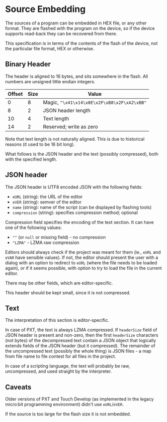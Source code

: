 # Source Embedding

The sources of a program can be embedded in HEX file, or any other format.  They are
flashed with the program on the device, so if the device supports read-back they
can be recovered from there.

This specification is in terms of the contents of the flash of the device,
not the particular file format, HEX or otherwise.

## Binary Header

The header is aligned to 16 bytes, and sits somewhere in the flash.
All numbers are unsigned little endian integers.

| Offset | Size | Value                                        |
|--------|------|----------------------------------------------|
| 0      | 8    | Magic, `"\x41\x14\x0E\x2F\xB8\x2F\xA2\xBB"`  | 
| 8      | 2    | JSON header length                           |
| 10     | 4    | Text length                                  |
| 14     | 2    | Reserved; write as zero                      |

Note that text length is not naturally aligned. This is due to
historical reasons (it used to be 16 bit long).

What follows is the JSON header and the text (possibly compressed), both
with the specified length.

## JSON header

The JSON header is UTF8 encoded JSON with the following fields:

* `eURL` (string): the URL of the editor
* `eVER` (string): semver of the editor
* `name` (string): name of the script (can be displayed by flashing tools)
* `compression` (string): specifies compression method; optional

Compression field specifies the encoding of the text section.
It can have one of the following values:

* `""` (or `null` or missing field) - no compression
* `"LZMA"` - LZMA raw compression

Editors should always check if the project was meant for them (ie., `eURL` and
`eVAR` have sensible values). If not, the editor should present the user with a
dialog with an option to redirect to `eURL` (where the file needs to be loaded
again), or if it seems possible, with option to try to load the file in the current
editor.

There may be other fields, which are editor-specific.

This header should be kept small, since it is not compressed.

## Text

The interpretation of this section is editor-specific.

In case of PXT, the text is always LZMA compressed. If `headerSize` field of JSON header
is present and non-zero, then the first `headerSize` characters (not bytes) of the decompressed text
contain a JSON object that logically extends fields of the JSON header (but it compressed).
The remainder of the uncompressed text (possibly the whole thing) is JSON files -
a map from file name to file contest for all files in the project.

In case of a scripting language, the text will probably be raw, uncompressed,
and used straight by the interpreter.

## Caveats

Older versions of PXT and Touch Develop (as implemented in the legacy micro:bit programming
environment) didn't use `eURL`/`eVER`.

If the source is too large for the flash size it is not embedded.
